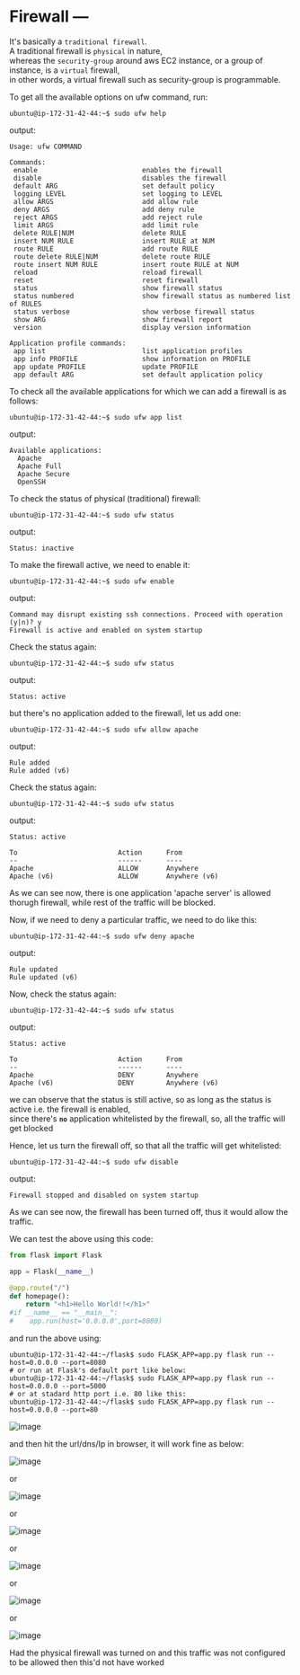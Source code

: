 # Firewall — 

It's basically a `traditional firewall`.  
A traditional firewall is `physical` in nature,  
whereas the `security-group` around aws EC2 instance, or a group of instance, is a `virtual` firewall,  
in other words, a virtual firewall such as security-group is programmable.  

To get all the available options on ufw command, run:  
```shell
ubuntu@ip-172-31-42-44:~$ sudo ufw help
```
output:  
```shell
Usage: ufw COMMAND

Commands:
 enable                          enables the firewall
 disable                         disables the firewall
 default ARG                     set default policy
 logging LEVEL                   set logging to LEVEL
 allow ARGS                      add allow rule
 deny ARGS                       add deny rule
 reject ARGS                     add reject rule
 limit ARGS                      add limit rule
 delete RULE|NUM                 delete RULE
 insert NUM RULE                 insert RULE at NUM
 route RULE                      add route RULE
 route delete RULE|NUM           delete route RULE
 route insert NUM RULE           insert route RULE at NUM
 reload                          reload firewall
 reset                           reset firewall
 status                          show firewall status
 status numbered                 show firewall status as numbered list of RULES
 status verbose                  show verbose firewall status
 show ARG                        show firewall report
 version                         display version information

Application profile commands:
 app list                        list application profiles
 app info PROFILE                show information on PROFILE
 app update PROFILE              update PROFILE
 app default ARG                 set default application policy
```

To check all the available applications for which we can add a firewall is as follows:  
```shell
ubuntu@ip-172-31-42-44:~$ sudo ufw app list
```
output:  
```shell
Available applications:
  Apache
  Apache Full
  Apache Secure
  OpenSSH
```

To check the status of physical (traditional) firewall:  
```shell
ubuntu@ip-172-31-42-44:~$ sudo ufw status
```
output:  
```shell
Status: inactive
```

To make the firewall active, we need to enable it:  

```shell
ubuntu@ip-172-31-42-44:~$ sudo ufw enable
```
output:  
```shell
Command may disrupt existing ssh connections. Proceed with operation (y|n)? y
Firewall is active and enabled on system startup
```

Check the status again:  

```shell
ubuntu@ip-172-31-42-44:~$ sudo ufw status
```
output:  
```shell
Status: active
```
but there's no application added to the firewall, let us add one:  

```shell
ubuntu@ip-172-31-42-44:~$ sudo ufw allow apache
```
output:  
```shell
Rule added
Rule added (v6)
```

Check the status again:  

```shell
ubuntu@ip-172-31-42-44:~$ sudo ufw status
```
output:  
```shell
Status: active

To                         Action      From
--                         ------      ----
Apache                     ALLOW       Anywhere
Apache (v6)                ALLOW       Anywhere (v6)
```

As we can see now, there is one application 'apache server' is allowed thorugh firewall, while rest of the traffic will be blocked.  

Now, if we need to deny a particular traffic, we need to do like this:  

```shell
ubuntu@ip-172-31-42-44:~$ sudo ufw deny apache
```
output:  
```shell
Rule updated
Rule updated (v6)
```

Now, check the status again:  

```shell
ubuntu@ip-172-31-42-44:~$ sudo ufw status
```
output:  
```shell
Status: active

To                         Action      From
--                         ------      ----
Apache                     DENY        Anywhere
Apache (v6)                DENY        Anywhere (v6)
```

we can observe that the status is still active, so as long as the status is active i.e. the firewall is enabled,  
since there's **`no`** application whitelisted by the firewall, so, all the traffic will get blocked  

Hence, let us turn the firewall off, so that all the traffic will get whitelisted:  

```shell
ubuntu@ip-172-31-42-44:~$ sudo ufw disable
```
output:  
```shell
Firewall stopped and disabled on system startup
```

As we can see now, the firewall has been turned off, thus it would allow the traffic.  

We can test the above using this code:  

```python
from flask import Flask

app = Flask(__name__)

@app.route("/")
def homepage():
    return "<h1>Hello World!!</h1>"
#if __name__ == "__main__":
#    app.run(host='0.0.0.0',port=8080)
```

and run the above using:  
```shell
ubuntu@ip-172-31-42-44:~/flask$ sudo FLASK_APP=app.py flask run --host=0.0.0.0 --port=8080
# or run at Flask's default port like below: 
ubuntu@ip-172-31-42-44:~/flask$ sudo FLASK_APP=app.py flask run --host=0.0.0.0 --port=5000
# or at stadard http port i.e. 80 like this: 
ubuntu@ip-172-31-42-44:~/flask$ sudo FLASK_APP=app.py flask run --host=0.0.0.0 --port=80
```

![image](https://user-images.githubusercontent.com/26399543/147885691-db067df7-31eb-48c9-ac7e-9389fd9870c3.png)  

and then hit the url/dns/Ip in browser, it will work fine as below:  

![image](https://user-images.githubusercontent.com/26399543/147885647-d13fa4ae-dc00-4859-a4ac-e36a197267c7.png)  

or  

![image](https://user-images.githubusercontent.com/26399543/147885584-dd929561-4b1e-4fbf-8552-fce68056c115.png)  

or  

![image](https://user-images.githubusercontent.com/26399543/147885667-7f154806-2eaf-45d8-b31d-257eb6c4ab86.png)  

or  

![image](https://user-images.githubusercontent.com/26399543/147885742-c4aa16f6-b9d7-4a13-9f6f-bd051d8b9077.png)  

or  

![image](https://user-images.githubusercontent.com/26399543/147885700-0b1009c0-5d8d-472c-9ad7-7dbd269041a2.png)  

or  

![image](https://user-images.githubusercontent.com/26399543/147885721-6f39f67e-208f-4333-ac7b-d2118aeddf52.png)  


Had the physical firewall was turned on and this traffic was not configured to be allowed then this'd not have worked  


